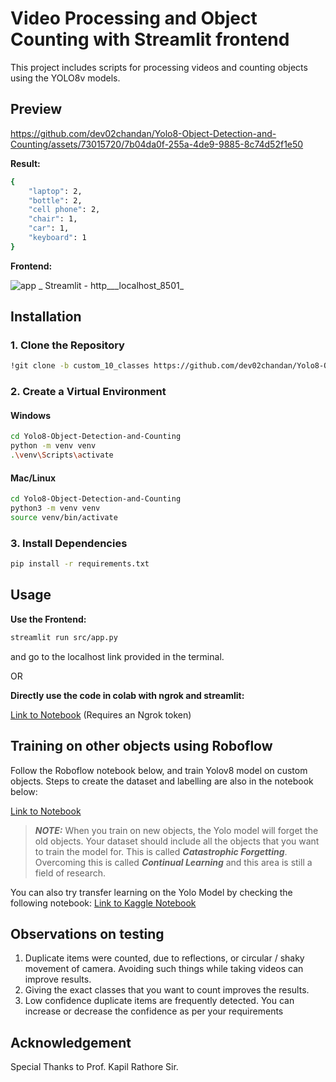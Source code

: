 # Video Processing and Object Counting with Streamlit frontend

This project includes scripts for processing videos and counting objects using the YOLO8v models. 

## Preview


https://github.com/dev02chandan/Yolo8-Object-Detection-and-Counting/assets/73015720/7b04da0f-255a-4de9-9885-8c74d52f1e50

**Result:**
```bash
{
    "laptop": 2,
    "bottle": 2,
    "cell phone": 2,
    "chair": 1,
    "car": 1,
    "keyboard": 1
}
```

**Frontend:**

![app _ Streamlit - http___localhost_8501_](https://github.com/dev02chandan/Yolo8-Object-Detection-and-Counting/assets/73015720/71556e94-ef70-41dd-a95d-f61e123f47bc)


## Installation

### 1. Clone the Repository

```bash
!git clone -b custom_10_classes https://github.com/dev02chandan/Yolo8-Object-Detection-and-Counting.git
```

### 2. Create a Virtual Environment

#### Windows

```bash
cd Yolo8-Object-Detection-and-Counting
python -m venv venv
.\venv\Scripts\activate
```

#### Mac/Linux

```bash
cd Yolo8-Object-Detection-and-Counting
python3 -m venv venv
source venv/bin/activate
```

### 3. Install Dependencies

```bash
pip install -r requirements.txt
```

## Usage

**Use the Frontend:**

```bash
streamlit run src/app.py
```
and go to the localhost link provided in the terminal.

OR 

**Directly use the code in colab with ngrok and streamlit:**

[Link to Notebook](https://colab.research.google.com/drive/12rv6tvAls7hzXeWPkVWCj9GrnIAr8P6_?usp=sharing)
(Requires an Ngrok token)

## Training on other objects using Roboflow

Follow the Roboflow notebook below, and train Yolov8 model on custom objects. 
Steps to create the dataset and labelling are also in the notebook below: 

[Link to Notebook](https://colab.research.google.com/github/roboflow-ai/notebooks/blob/main/notebooks/train-yolov8-object-detection-on-custom-dataset.ipynb#scrollTo=ovQgOj_xSNDg)

> **_NOTE:_**  When you train on new objects, the Yolo model will forget the old objects. Your dataset should include all the objects that you want to train the model for. This is called ***Catastrophic Forgetting***. Overcoming this is called ***Continual Learning*** and this area is still a field of research.

You can also try transfer learning on the Yolo Model by checking the following notebook:
[Link to Kaggle Notebook](https://www.kaggle.com/dev02chandan/transfer-learning-by-freezing-layers-yolov8)

## Observations on testing

1. Duplicate items were counted, due to reflections, or circular / shaky movement of camera. Avoiding such things while taking videos can improve results.
2. Giving the exact classes that you want to count improves the results. 
3. Low confidence duplicate items are frequently detected. You can increase or decrease the confidence as per your requirements

## Acknowledgement

Special Thanks to Prof. Kapil Rathore Sir.
